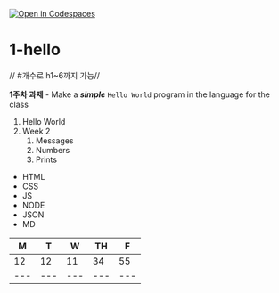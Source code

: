 [![Open in Codespaces](https://classroom.github.com/assets/launch-codespace-7f7980b617ed060a017424585567c406b6ee15c891e84e1186181d67ecf80aa0.svg)](https://classroom.github.com/open-in-codespaces?assignment_repo_id=14280794)
# 1-hello

// #개수로 h1~6까지 가능//

**1주차 과제** - Make a _**simple**_ `Hello World` program in the language for the class

1. Hello World
2. Week 2
    1. Messages
    2. Numbers
    3. Prints


* HTML
* CSS
* JS
* NODE
* JSON
* MD


| M | T | W | TH | F |
|---|---|---|---|---|
| 12| 12 | 11 | 34 | 55 |
|---|---|---|---|---|



